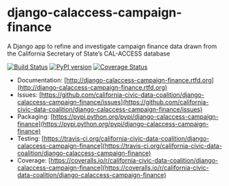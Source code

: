 # django-calaccess-campaign-finance

A Django app to refine and investigate campaign finance data drawn from the California Secretary of State’s CAL-ACCESS database

[![Build Status](https://travis-ci.org/california-civic-data-coalition/django-calaccess-campaign-finance.png?branch=master)](https://travis-ci.org/california-civic-data-coalition/django-calaccess-campaign-finance)
[![PyPI version](https://badge.fury.io/py/django-calaccess-campaign-finance.png)](http://badge.fury.io/py/django-calaccess-campaign-finance)
[![Coverage Status](https://coveralls.io/repos/california-civic-data-coalition/django-calaccess-campaign-finance/badge.png?branch=master)](https://coveralls.io/r/california-civic-data-coalition/django-calaccess-campaign-finance?branch=master)

* Documentation: [http://django-calaccess-campaign-finance.rtfd.org](http://django-calaccess-campaign-finance.rtfd.org)
* Issues: [https://github.com/california-civic-data-coalition/django-calaccess-campaign-finance/issues](https://github.com/california-civic-data-coalition/django-calaccess-campaign-finance/issues)
* Packaging: [https://pypi.python.org/pypi/django-calaccess-campaign-finance](https://pypi.python.org/pypi/django-calaccess-campaign-finance)
* Testing: [https://travis-ci.org/california-civic-data-coalition/django-calaccess-campaign-finance](https://travis-ci.org/california-civic-data-coalition/django-calaccess-campaign-finance)
* Coverage: [https://coveralls.io/r/california-civic-data-coalition/django-calaccess-campaign-finance](https://coveralls.io/r/california-civic-data-coalition/django-calaccess-campaign-finance)
